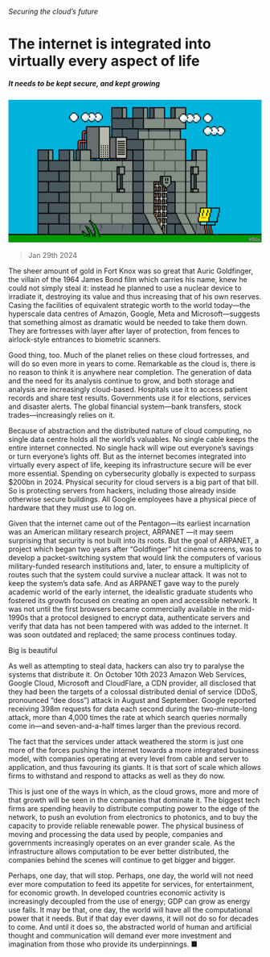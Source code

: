###### Securing the cloud’s future

# The internet is integrated into virtually every aspect of life 

##### It needs to be kept secure, and kept growing 

![image](images/20240203_TQD007.jpg) 

> Jan 29th 2024 

The sheer amount of gold in Fort Knox was so great that Auric Goldfinger, the villain of the 1964 James Bond film which carries his name, knew he could not simply steal it: instead he planned to use a nuclear device to irradiate it, destroying its value and thus increasing that of his own reserves. Casing the facilities of equivalent strategic worth to the world today—the hyperscale data centres of Amazon, Google, Meta and Microsoft—suggests that something almost as dramatic would be needed to take them down. They are fortresses with layer after layer of protection, from fences to airlock-style entrances to biometric scanners. 

Good thing, too. Much of the planet relies on these cloud fortresses, and will do so even more in years to come. Remarkable as the cloud is, there is no reason to think it is anywhere near completion. The generation of data and the need for its analysis continue to grow, and both storage and analysis are increasingly cloud-based. Hospitals use it to access patient records and share test results. Governments use it for elections, services and disaster alerts. The global financial system—bank transfers, stock trades—increasingly relies on it.

Because of abstraction and the distributed nature of cloud computing, no single data centre holds all the world’s valuables. No single cable keeps the entire internet connected. No single hack will wipe out everyone’s savings or turn everyone’s lights off. But as the internet becomes integrated into virtually every aspect of life, keeping its infrastructure secure will be ever more essential. Spending on cybersecurity globally is expected to surpass $200bn in 2024. Physical security for cloud servers is a big part of that bill. So is protecting servers from hackers, including those already inside otherwise secure buildings. All Google employees have a physical piece of hardware that they must use to log on.

Given that the internet came out of the Pentagon—its earliest incarnation was an American military research project, ARPANET —it may seem surprising that security is not built into its roots. But the goal of ARPANET, a project which began two years after “Goldfinger” hit cinema screens, was to develop a packet-switching system that would link the computers of various military-funded research institutions and, later, to ensure a multiplicity of routes such that the system could survive a nuclear attack. It was not to keep the system’s data safe. And as ARPANET gave way to the purely academic world of the early internet, the idealistic graduate students who fostered its growth focused on creating an open and accessible network. It was not until the first browsers became commercially available in the mid-1990s that a protocol designed to encrypt data, authenticate servers and verify that data has not been tampered with was added to the internet. It was soon outdated and replaced; the same process continues today.

Big is beautiful

As well as attempting to steal data, hackers can also try to paralyse the systems that distribute it. On October 10th 2023 Amazon Web Services, Google Cloud, Microsoft and CloudFlare, a CDN provider, all disclosed that they had been the targets of a colossal distributed denial of service (DDoS, pronounced “dee doss”) attack in August and September. Google reported receiving 398m requests for data each second during the two-minute-long attack, more than 4,000 times the rate at which search queries normally come in—and seven-and-a-half times larger than the previous record. 

The fact that the services under attack weathered the storm is just one more of the forces pushing the internet towards a more integrated business model, with companies operating at every level from cable and server to application, and thus favouring its giants. It is that sort of scale which allows firms to withstand and respond to attacks as well as they do now. 

This is just one of the ways in which, as the cloud grows, more and more of that growth will be seen in the companies that dominate it. The biggest tech firms are spending heavily to distribute computing power to the edge of the network, to push an evolution from electronics to photonics, and to buy the capacity to provide reliable renewable power. The physical business of moving and processing the data used by people, companies and governments increasingly operates on an ever grander scale. As the infrastructure allows computation to be ever better distributed, the companies behind the scenes will continue to get bigger and bigger. 

Perhaps, one day, that will stop. Perhaps, one day, the world will not need ever more computation to feed its appetite for services, for entertainment, for economic growth. In developed countries economic activity is increasingly decoupled from the use of energy; GDP can grow as energy use falls. It may be that, one day, the world will have all the computational power that it needs. But if that day ever dawns, it will not do so for decades to come. And until it does so, the abstracted world of human and artificial thought and communication will demand ever more investment and imagination from those who provide its underpinnings. ■

